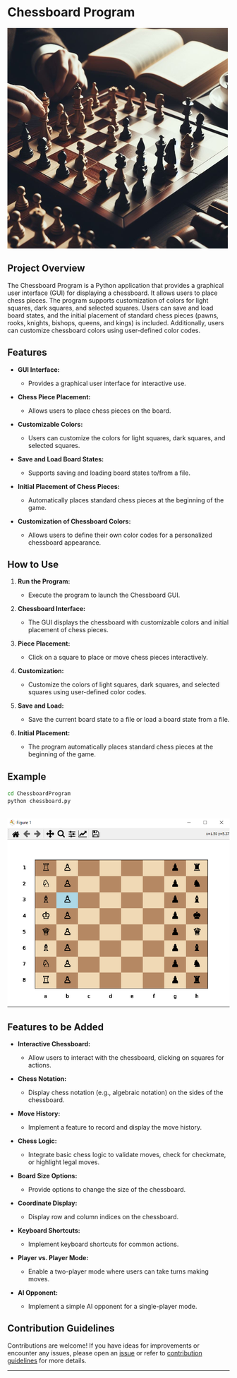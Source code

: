 # Chessboard Program

![Chessboard](../assets/images/readme_images/chessboard.png)

## Project Overview

The Chessboard Program is a Python application that provides a graphical user interface (GUI) for displaying a chessboard. It allows users to place chess pieces. The program supports customization of colors for light squares, dark squares, and selected squares. Users can save and load board states, and the initial placement of standard chess pieces (pawns, rooks, knights, bishops, queens, and kings) is included. Additionally, users can customize chessboard colors using user-defined color codes.

## Features

- **GUI Interface:**

  - Provides a graphical user interface for interactive use.

- **Chess Piece Placement:**

  - Allows users to place chess pieces on the board.

- **Customizable Colors:**

  - Users can customize the colors for light squares, dark squares, and selected squares.

- **Save and Load Board States:**

  - Supports saving and loading board states to/from a file.

- **Initial Placement of Chess Pieces:**

  - Automatically places standard chess pieces at the beginning of the game.

- **Customization of Chessboard Colors:**
  - Allows users to define their own color codes for a personalized chessboard appearance.

## How to Use

1. **Run the Program:**

   - Execute the program to launch the Chessboard GUI.

2. **Chessboard Interface:**

   - The GUI displays the chessboard with customizable colors and initial placement of chess pieces.

3. **Piece Placement:**

   - Click on a square to place or move chess pieces interactively.

4. **Customization:**

   - Customize the colors of light squares, dark squares, and selected squares using user-defined color codes.

5. **Save and Load:**

   - Save the current board state to a file or load a board state from a file.

6. **Initial Placement:**

   - The program automatically places standard chess pieces at the beginning of the game.

## Example

```bash
cd ChessboardProgram
python chessboard.py
```

\
![chessboard output](../assets/images/output_images/chessboard_output.png)

## Features to be Added

- **Interactive Chessboard:**

  - Allow users to interact with the chessboard, clicking on squares for actions.

- **Chess Notation:**

  - Display chess notation (e.g., algebraic notation) on the sides of the chessboard.

- **Move History:**

  - Implement a feature to record and display the move history.

- **Chess Logic:**

  - Integrate basic chess logic to validate moves, check for checkmate, or highlight legal moves.

- **Board Size Options:**

  - Provide options to change the size of the chessboard.

- **Coordinate Display:**

  - Display row and column indices on the chessboard.

- **Keyboard Shortcuts:**

  - Implement keyboard shortcuts for common actions.

- **Player vs. Player Mode:**

  - Enable a two-player mode where users can take turns making moves.

- **AI Opponent:**

  - Implement a simple AI opponent for a single-player mode.

## Contribution Guidelines

Contributions are welcome! If you have ideas for improvements or encounter any issues, please open an [issue](https://github.com/vrm-piyush/Python-Projects/issues/new/choose) or refer to [contribution guidelines](../CONTRIBUTING.md) for more details.

---
